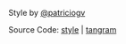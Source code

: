 Style by [@patriciogv](https://twitter.com/patriciogv)

Source Code: [style](http://tangrams.github.io/tangram-play/?style=https://rawgit.com/tangrams/tangram-sandbox/gh-pages/styles/gotham.yaml#17.125/40.70463/-74.01009) | [tangram](https://github.com/tangrams/tangram)
